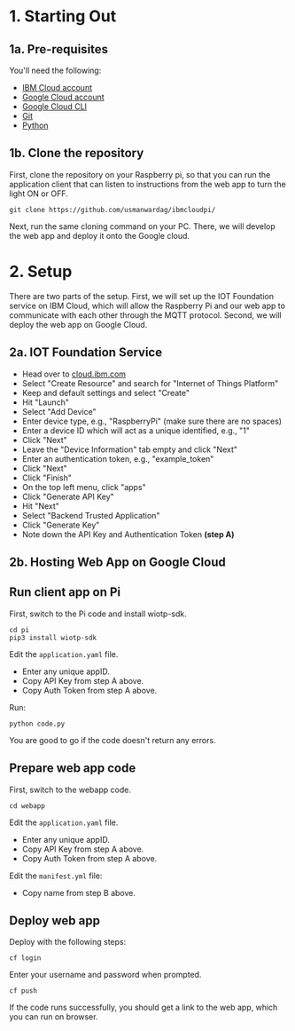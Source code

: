 
# 1. Starting Out

## 1a. Pre-requisites
You'll need the following:
* [IBM Cloud account](https://console.ng.bluemix.net/registration/)
* [Google Cloud account](https://cloud.google.com/)
* [Google Cloud CLI](https://cloud.google.com/sdk/docs/install)
* [Git](https://git-scm.com/downloads)
* [Python](https://www.python.org/downloads/)

## 1b. Clone the repository

First, clone the repository on your Raspberry pi, so that you can run the application client that can listen to instructions from the web app to turn the light ON or OFF.
 ```
git clone https://github.com/usmanwardag/ibmcloudpi/
 ```
 
Next, run the same cloning command on your PC. There, we will develop the web app and deploy it onto the Google cloud.

# 2. Setup

There are two parts of the setup. First, we will set up the IOT Foundation service on IBM Cloud, which will allow the Raspberry Pi and our web app to communicate with each other through the MQTT protocol. Second, we will deploy the web app on Google Cloud.

## 2a. IOT Foundation Service

- Head over to [cloud.ibm.com](https://cloud.ibm.com/)
- Select "Create Resource" and search for "Internet of Things Platform"
- Keep and default settings and select "Create"
- Hit "Launch"
- Select "Add Device"
- Enter device type, e.g., "RaspberryPi" (make sure there are no spaces)
- Enter a device ID which will act as a unique identified, e.g., "1"
- Click "Next"
- Leave the "Device Information" tab empty and click "Next"
- Enter an authentication token, e.g., "example_token"
- Click "Next"
- Click "Finish"
- On the top left menu, click "apps"
- Click "Generate API Key"
- Hit "Next"
- Select "Backend Trusted Application"
- Click "Generate Key"
- Note down the API Key and Authentication Token **(step A)**

## 2b. Hosting Web App on Google Cloud

## Run client app on Pi

First, switch to the Pi code and install wiotp-sdk.
 ```
cd pi
pip3 install wiotp-sdk
 ```
Edit the `application.yaml` file.

- Enter any unique appID.
- Copy API Key from step A above.
- Copy Auth Token from step A above.

Run:
 ```
python code.py
 ```
 
You are good to go if the code doesn't return any errors.
 
## Prepare web app code

First, switch to the webapp code.
 ```
cd webapp
 ```   

Edit the `application.yaml` file.

- Enter any unique appID.
- Copy API Key from step A above.
- Copy Auth Token from step A above.

Edit the `manifest.yml` file:

- Copy name from step B above.

## Deploy web app

Deploy with the following steps:

```
cf login
```
Enter your username and password when prompted.
```
cf push
```

If the code runs successfully, you should get a link to the web app, which you can run on browser.

  
